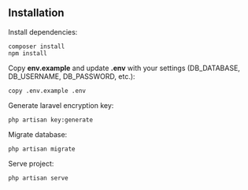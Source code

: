 ## Installation

Install dependencies:

```
composer install
npm install
```

Copy **env.example** and update **.env** with your settings (DB_DATABASE, DB_USERNAME, DB_PASSWORD, etc.):

```
copy .env.example .env
```

Generate laravel encryption key:

```
php artisan key:generate
```

Migrate database:

```
php artisan migrate
```

Serve project:

```
php artisan serve
```